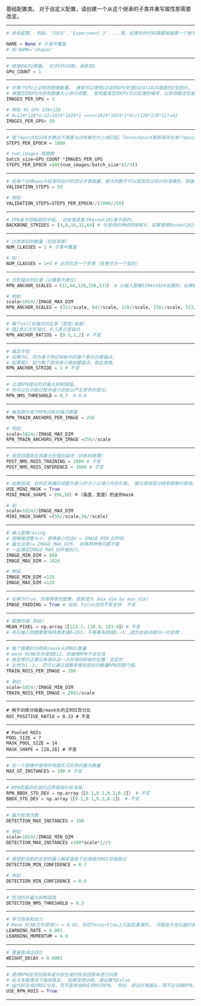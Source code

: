 基础配置类。 对于自定义配置，请创建一个从这个继承的子类并重写属性那需要改变。


----------


```python
# 命名配置。 例如，'COCO'，'Experiment 3'，...等。如果你的代码需要根据哪一个做不同的事情，那么这很有用实验正在运行。

NAME = None # 子类中覆盖
# 如 NAME='shapes'
```


----------

```python
# 使用的GPU数量。 对于CPU训练，请使用1
GPU_COUNT = 1
```


----------

```python
# 在每个GPU上训练的图像数量。 通常可以使用12GB的GPU处理1024x1024画面的2张图片。
# 根据您的GPU内存和图像大小进行调整。 使用最高您的GPU可以处理的编号，以获得最佳性能。
IMAGES_PER_GPU = 2

# 例如 4G GPU 128x128
# 4=128*128*n;12=1024*1024*2 ==>n=1024*1024*2*4//(128*128*12)=42
IMAGES_PER_GPU= 30
```


----------

```python
# 每个epoch的训练步数这不需要与训练集的大小相匹配。Tensorboard更新保存在每个epoch的末尾，因此将其设置的数字越小意味着获得更频繁的TensorBoard更新。验证统计数据也会在每个epoch末期和他们计算可能需要一段时间，所以不要设置太小以免花费验证统计信息很多时间。
STEPS_PER_EPOCH = 1000

# num_images 图像数
batch_size=GPU_COUNT *IMAGES_PER_GPU
STEPS_PER_EPOCH =int(num_images/batch_size*(2/3))
```


----------

```python
# 在每个训练epoch结束时运行的验证步骤数量。更大的数字可以提高验证统计的准确性，但速度会变慢降低训练。
VALIDATION_STEPS = 50

# 例如
VALIDATION_STEPS=STEPS_PER_EPOCH//(1000//50)
```


----------

```python
# FPN金字塔每层的步幅。 这些值是基于Resnet101骨干网的。
BACKBONE_STRIDES = [4,8,16,32,64] # 与使用的神经网络相关，如果使用Resnet101则不变
```


----------

```python
# 分类类别的数量（包括背景）
NUM_CLASSES = 1 # 子类中覆盖 

# 如：
NUM_CLASSES = 1+3 # 必须包含一个背景（背景作为一个类别）
```


----------

```python
# 方形锚点的长度（以像素为单位）
RPN_ANCHOR_SCALES =（32,64,128,256,512） # 以输入图像1204x1024设置的，如果输入图像大小发生变化必须做相应的调整

# 例如
scale=1024//IMAGE_MAX_DIM
RPN_ANCHOR_SCALES = (32//scale, 64//scale, 128//scale, 256//scale, 512//scale)  # anchor side in pixels

```

----------

```python
# 每个cell处锚点的比率（宽度/高度）
# 值1表示方形锚点，0.5表示宽锚点
RPN_ANCHOR_RATIOS = [0.5,1,2] # 不变
```


----------

```python
# 锚定步伐
# 如果为1，则为骨干特征映射中的每个单元创建锚点。
# 如果是2，则为每个其他单元格创建锚点，依此类推。
RPN_ANCHOR_STRIDE = 1 # 不变
```


----------

```python
# 过滤RPN提议的非最大抑制阈值。
# 你可以在训练过程中减少这些以产生更多的提议。
RPN_NMS_THRESHOLD = 0.7  # 0.6
```


----------

```python
# 每张图片用于RPN训练的锚点数量
RPN_TRAIN_ANCHORS_PER_IMAGE = 256

# 例如
scale=1024//IMAGE_MAX_DIM
RPN_TRAIN_ANCHORS_PER_IMAGE =256//scale

```


----------

```python
# 投资回报率在非最大压缩后保持（训练和推理）
POST_NMS_ROIS_TRAINING = 2000 # 不变
POST_NMS_ROIS_INFERENCE = 1000 # 不变
```


----------

```python
# 如果启用，则将实例掩码调整为更小的大小以减小内存负载。 建议使用高分辨率图像时使用。
USE_MINI_MASK = True
MINI_MASK_SHAPE =（56,56）＃（高度，宽度）的迷你mask

# 如
scale=1024//IMAGE_MAX_DIM
MINI_MASK_SHAPE =(56//scale,56//scale)
```


----------

```python
# 输入图像resing
# 图像被调整大小，使得最小的边> = IMAGE_MIN_DIM和
# 最长边是<= IMAGE_MAX_DIM。 如果两种情况都不能
# 一起满足IMAGE_MAX_DIM被执行。
IMAGE_MIN_DIM = 800
IMAGE_MAX_DIM = 1024

# 例如
IMAGE_MIN_DIM =128
IMAGE_MAX_DIM =128
```


----------

```python
# 如果为True，则用零填充图像，使其成为（max_dim by max_dim）
IMAGE_PADDING = True # 当前，False选项不受支持  不变
```


----------

```python
# 图像均值（RGB）
MEAN_PIXEL = np.array（[123.7，116.8，103.9]）# 不变
# 所以输入的图像需保持像素值0~255，不需事先转成0.~1.,因为会自动做归一化处理
```


----------

```python
# 每个图像的分辨率/mask头的ROI数量
# mask RCNN文件使用512，但通常RPN不会生成
# 有足够的正建议来填补这一点并保持积极的位置：否定的
# 比例为1：3。 您可以通过调整来增加投标的数量RPN网管门限。
TRAIN_ROIS_PER_IMAGE = 200

# 例如
scale=1024//IMAGE_MIN_DIM
TRAIN_ROIS_PER_IMAGE = 200//scale
```


----------

```
# 用于训练分级器/mask头的正ROI百分比
ROI_POSITIVE_RATIO = 0.33 # 不变
```


----------

```
# Pooled ROIs
POOL_SIZE = 7
MASK_POOL_SIZE = 14
MASK_SHAPE = [28,28] # 不变
```


----------

```python
# 在一个图像中使用的地面实况实例的最大数量
MAX_GT_INSTANCES = 100 # 不变
```


----------

```python
# RPN和最终检测的边界框细化标准差。
RPN_BBOX_STD_DEV = np.array（[0.1,0.1,0.2,0.2]） # 不变
BBOX_STD_DEV = np.array（[0.1,0.1,0.2,0.2]） # 不变
```


----------

```python
# 最大检测次数
DETECTION_MAX_INSTANCES = 100

# 例如
scale=1024//IMAGE_MIN_DIM
DETECTION_MAX_INSTANCES =100*scale*2//3
```


----------

```python
# 接受检测到的实例的最小概率值低于此阈值的ROI将被跳过
DETECTION_MIN_CONFIDENCE = 0.7

# 例如
DETECTION_MIN_CONFIDENCE = 0.6
```


----------

```python
# 检测的非最大抑制阈值
DETECTION_NMS_THRESHOLD = 0.3
```


----------

```python
# 学习效率和动力
# Mask RCNN文件使用lr = 0.02，但在TensorFlow上引起权重爆炸。 可能由于优化器的差异执行。
LEARNING_RATE = 0.001
LEARNING_MOMENTUM = 0.9
```


----------

```python
# 重量衰减正则化
WEIGHT_DECAY = 0.0001
```


----------

```python
# 使用RPN投资回报率或外部生成的投资回报率进行训练
# 在大多数情况下保持真实。 如果您想训练，请设置为False
# 由代码生成的ROI分支，而不是来自ROI的ROIRPN。 例如，调试分类器头，而不必训练RPN。
USE_RPN_ROIS = True
```


----------


